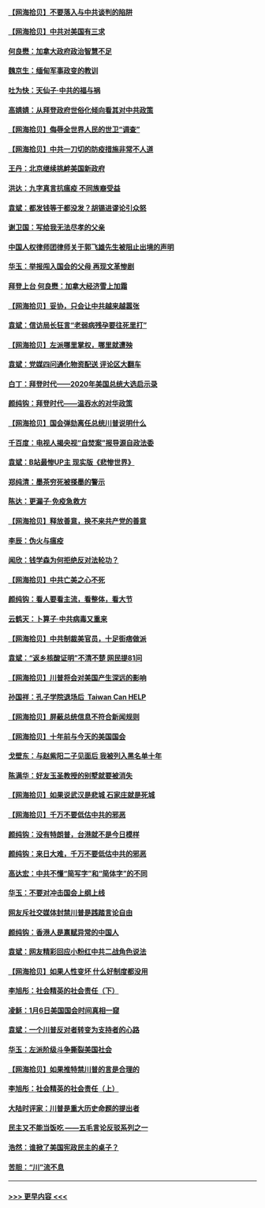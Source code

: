 #### [【网海拾贝】不要落入与中共谈判的陷阱](../pages/nsc993/n12735229.md?t=02060551) 
#### [【网海拾贝】中共对美国有三求](../pages/nsc993/n12735197.md?t=02060551) 
#### [何良懋：加拿大政府政治智慧不足](../pages/nsc993/n12734323.md?t=02060551) 
#### [魏京生：缅甸军事政变的教训](../pages/nsc993/n12732470.md?t=02060551) 
#### [吐为快：天仙子·中共的福与祸](../pages/nsc993/n12732165.md?t=02060551) 
#### [高婧婧：从拜登政府世俗化倾向看其对中共政策](../pages/nsc993/n12730028.md?t=02060551) 
#### [【网海拾贝】侮辱全世界人民的世卫“调查”](../pages/nsc993/n12727884.md?t=02060551) 
#### [【网海拾贝】中共一刀切的防疫措施非常不人道](../pages/nsc993/n12724879.md?t=02060551) 
#### [王丹：北京继续挑衅美国新政府](../pages/nsc993/n12722456.md?t=02060551) 
#### [洪达：九字真言抗瘟疫 不同族裔受益](../pages/nsc993/n12722448.md?t=02060551) 
#### [袁斌：都发钱等于都没发？胡锡进谬论引众怒](../pages/nsc993/n12722393.md?t=02060551) 
#### [谢卫国：写给我无法尽孝的父亲](../pages/nsc993/n12720325.md?t=02060551) 
#### [中国人权律师团律师关于郭飞雄先生被阻止出境的声明](../pages/nsc993/n12720203.md?t=02060551) 
#### [华玉：举报闯入国会的父母 再现文革惨剧](../pages/nsc993/n12719070.md?t=02060551) 
#### [拜登上台 何良懋：加拿大经济雪上加霜](../pages/nsc993/n12718943.md?t=02060551) 
#### [【网海拾贝】妥协，只会让中共越来越嚣张](../pages/nsc993/n12717392.md?t=02060551) 
#### [袁斌：信访局长狂言“老弱病残孕要往死里打”](../pages/nsc993/n12717343.md?t=02060551) 
#### [【网海拾贝】左派哪里掌权，哪里就遭殃](../pages/nsc993/n12715009.md?t=02060551) 
#### [袁斌：党媒四问通化物资配送 评论区大翻车](../pages/nsc993/n12714950.md?t=02060551) 
#### [白丁：拜登时代——2020年美国总统大选启示录](../pages/nsc993/n12714920.md?t=02060551) 
#### [颜纯钩：拜登时代——温吞水的对华政策](../pages/nsc993/n12713245.md?t=02060551) 
#### [【网海拾贝】国会弹劾离任总统川普说明什么](../pages/nsc993/n12712816.md?t=02060551) 
#### [千百度：电视人揭央视“自焚案”报导源自政法委](../pages/nsc993/n12709760.md?t=02060551) 
#### [袁斌：B站最惨UP主 现实版《悲惨世界》](../pages/nsc993/n12709686.md?t=02060551) 
#### [郑纯清：墨茶穷死被搽墨的警示](../pages/nsc993/n12709262.md?t=02060551) 
#### [陈达：更漏子·免疫急救方](../pages/nsc993/n12709244.md?t=02060551) 
#### [【网海拾贝】释放善意，换不来共产党的善意](../pages/nsc993/n12708361.md?t=02060551) 
#### [李辰：伪火与瘟疫](../pages/nsc993/n12707981.md?t=02060551) 
#### [闻欣：钱学森为何拒绝反对法轮功？](../pages/nsc993/n12707407.md?t=02060551) 
#### [【网海拾贝】中共亡美之心不死](../pages/nsc993/n12707621.md?t=02060551) 
#### [颜纯钩：看人要看主流，看整体，看大节](../pages/nsc993/n12707536.md?t=02060551) 
#### [云鹤天：卜算子‧中共病毒又重来](../pages/nsc993/n12707408.md?t=02060551) 
#### [【网海拾贝】中共制裁美官员，十足街痞做派](../pages/nsc993/n12705115.md?t=02060551) 
#### [袁斌：“返乡核酸证明”不清不楚 网民提81问](../pages/nsc993/n12704982.md?t=02060551) 
#### [【网海拾贝】川普将会对美国产生深远的影响](../pages/nsc993/n12703045.md?t=02060551) 
#### [孙国祥：孔子学院退场后  Taiwan Can HELP](../pages/nsc993/n12702430.md?t=02060551) 
#### [【网海拾贝】屏蔽总统信息不符合新闻规则](../pages/nsc993/n12699998.md?t=02060551) 
#### [【网海拾贝】十年前与今天的美国国会](../pages/nsc993/n12696993.md?t=02060551) 
#### [戈壁东：与赵紫阳二子见面后 我被列入黑名单十年](../pages/nsc993/n12696215.md?t=02060551) 
#### [陈满华：好友玉圣教授的别墅就要被消失](../pages/nsc993/n12695411.md?t=02060551) 
#### [【网海拾贝】如果说武汉是悲城 石家庄就是死城](../pages/nsc993/n12694589.md?t=02060551) 
#### [【网海拾贝】千万不要低估中共的邪恶](../pages/nsc993/n12692771.md?t=02060551) 
#### [颜纯钩：没有特朗普，台港就不是今日模样](../pages/nsc993/n12692678.md?t=02060551) 
#### [颜纯钩：来日大难，千万不要低估中共的邪恶](../pages/nsc993/n12692080.md?t=02060551) 
#### [高达宏：中共不懂“简写字”和“简体字”的不同](../pages/nsc993/n12692068.md?t=02060551) 
#### [华玉：不要对冲击国会上纲上线](../pages/nsc993/n12689948.md?t=02060551) 
#### [网友斥社交媒体封禁川普是践踏言论自由](../pages/nsc993/n12687482.md?t=02060551) 
#### [颜纯钩：香港人是禀赋异常的中国人](../pages/nsc993/n12685142.md?t=02060551) 
#### [袁斌：网友精彩回应小粉红中共二战角色说法](../pages/nsc993/n12684994.md?t=02060551) 
#### [【网海拾贝】如果人性变坏 什么好制度都没用](../pages/nsc993/n12683000.md?t=02060551) 
#### [李旭彤：社会精英的社会责任（下）](../pages/nsc993/n12680604.md?t=02060551) 
#### [凌稣：1月6日美国国会时间真相一窥](../pages/nsc993/n12682780.md?t=02060551) 
#### [袁斌：一个川普反对者转变为支持者的心路](../pages/nsc993/n12682700.md?t=02060551) 
#### [华玉：左派阶级斗争撕裂美国社会](../pages/nsc993/n12681226.md?t=02060551) 
#### [【网海拾贝】如果推特禁川普的言是合理的](../pages/nsc993/n12681232.md?t=02060551) 
#### [李旭彤：社会精英的社会责任（上）](../pages/nsc993/n12680501.md?t=02060551) 
#### [大陆时评家：川普是重大历史命题的提出者](../pages/nsc993/n12679904.md?t=02060551) 
#### [民主又不能当饭吃 ——五毛言论反驳系列之一](../pages/nsc993/n12679877.md?t=02060551) 
#### [浩然：谁掀了美国宪政民主的桌子？](../pages/nsc993/n12679850.md?t=02060551) 
#### [苦胆：“川”流不息](../pages/nsc993/n12678388.md?t=02060551) 

----
#### [ >>> 更早内容 <<< ](../indexes/nsc993-earlier.md)
